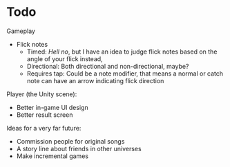 # Todo

Gameplay
- Flick notes
  + Timed: *Hell no*, but I have an idea to judge flick notes based on the angle of your flick instead,
  + Directional: Both directional and non-directional, maybe?
  + Requires tap: Could be a note modifier, that means a normal or catch note can have an arrow indicating flick direction

Player (the Unity scene):
- Better in-game UI design
- Better result screen

Ideas for a very far future:
- Commission people for original songs
- A story line about friends in other universes
- Make incremental games